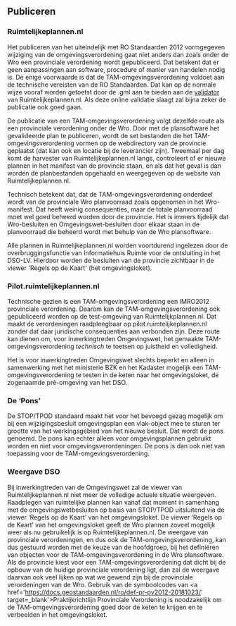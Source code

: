 ## Publiceren 

### Ruimtelijkeplannen.nl

Het publiceren van het uiteindelijk met RO Standaarden 2012 vormgegeven wijziging van de omgevingsverordening gaat niet anders dan zoals onder de Wro een provinciale verordening wordt gepubliceerd. Dat betekent dat er geen aanpassingen aan software, procedure of manier van handelen nodig is. De enige voorwaarde is dat de TAM-omgevingsverordening voldoet aan de technische vereisten van de RO Standaarden. Dat kan op de normale wijze vooraf worden getoetst door de .gml aan te bieden aan de <a href='https://www.ruimtelijkeplannen.nl/validator/validator/?' target='_blank'>validator</a> van Ruimtelijkeplannen.nl. Als deze online validatie slaagt zal bijna zeker de publicatie ook goed gaan.

De publicatie van een TAM-omgevingsverordening volgt dezelfde route als een provinciale verordening onder de Wro. Door met de plansoftware het gevalideerde plan te publiceren, wordt de set bestanden die het TAM-omgevingsverordening vormen op de webdirectory van de provincie geplaatst (dat kan ook en locatie bij de leverancier zijn). Tweemaal per dag komt de harvester van Ruimtelijkeplannen.nl langs, controleert of er nieuwe plannen in het manifest van de provincie staan, en als dat het geval is dan worden de planbestanden opgehaald en weergegeven op de website van Ruimtelijkeplannen.nl.

Technisch betekent dat, dat de TAM-omgevingsverordening onderdeel wordt van de provinciale Wro planvoorraad zoals opgenomen in het Wro-manifest. Dat heeft weinig consequenties, maar de totale planvoorraad moet wel goed beheerd worden door de provincie. Het is immers tijdelijk dat Wro-besluiten en Omgevingswet-besluiten door elkaar staan in de planvoorraad die beheerd wordt met behulp van de Wro plansoftware.

Alle plannen in Ruimtelijkeplannen.nl worden voortdurend ingelezen door de overbruggingsfunctie van Informatiehuis Ruimte voor de ontsluiting in het DSO-LV. Hierdoor worden de besluiten van de provincie zichtbaar in de viewer 'Regels op de Kaart' (het omgevingsloket). 

### Pilot.ruimtelijkeplannen.nl

Technische gezien is een TAM-omgevingsverordening een IMRO2012 provinciale verordening. Daarom kan de TAM-omgevingsverordening ook gepubliceerd worden op de test-omgeving van Ruimtelijkplannen.nl. Dat maakt de verordeningen raadpleegbaar op pilot.ruimtelijkeplannen.nl zonder dat daar juridische consequenties aan verbonden zijn. Deze route kan dienen om, voor inwerkingtreden Omgevingswet, het gemaakte TAM-omgevingsverordening <i>technisch</i> te toetsen op juistheid en volledigheid. 

Het is voor inwerkingtreden Omgevingswet slechts beperkt en alleen in samenwerking met het ministerie BZK en het Kadaster mogelijk een TAM-omgevingsverordening te testen in de keten naar het omgevingsloket, de zogenaamde pré-omgeving van het DSO. 

### De ‘Pons’

De STOP/TPOD standaard maakt het voor het bevoegd gezag mogelijk om bij een wijzigingsbesluit omgevingsplan een vlak-object mee te sturen ter grootte van het werkingsgebied van het nieuwe besluit. Dat wordt de pons genoemd. De pons kan echter alleen voor omgevingsplannen gebruikt worden en niet voor omgevingsverordeningen. De pons is dan ook niet van toepassing voor de TAM-omgevingsverordening.

### Weergave DSO

Bij inwerkingtreden van de Omgevingswet zal de viewer van Ruimtelijkeplannen.nl niet meer de volledige actuele situatie weergeven. Raadplegen van ruimtelijke plannen kan vanaf dat moment in samenhang met de omgevingswetbesluiten op basis van STOP/TPOD uitsluitend via de viewer ‘Regels op de Kaart’ van het omgevingsloket.
De viewer ‘Regels op de Kaart’ van het omgevingsloket geeft de Wro plannen zoveel mogelijk weer als nu gebruikelijk is op Ruimtelijkeplannen.nl. De weergave van provinciale verordeningen, en dus ook de TAM-omgevingsverordening, kan dus gestuurd worden met de keuze van de hoofdgroep, bij het definiëren van objecten voor de TAM-omgevingsverordening in de Wro plansoftware. Als de provincie kiest voor een TAM-omgevingsverordening dat dicht bij de opbouw van de huidige provinciale verordening ligt, dan zal de weergave daarvan ook veel lijken op wat we gewend zijn bij de provinciale verordeningen van de Wro. Gebruik van de symboolcodes van <a href='https://docs.geostandaarden.nl/ro/def-pr-pv2012-20181023/' target=_blank'>Praktijkrichtlijn Provinciale Verordening</a> is noodzakelijk om de TAM-omgevingsverordening goed door de keten te krijgen en te verbeelden in het omgevingsloket.

